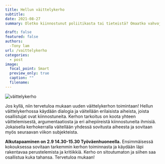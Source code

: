 ```yaml
---
title: Hellun väittelykerho
subtitle: 
date: 2021-08-27
summary: Oletko kiinnostunut poliitikasta tai tieteistä? Omaatko vahvoja mielipiteitä ja haluaisitko keskustella niistä muiden kanssa?

draft: false
featured: false
authors:
  -Tony lam
url: /vaittelykerho
categories:
  - post
image:
  focal_point: Smart
  preview_only: true
  caption: ""
  filename: 
---
```

![väittelykerho](featured.webp)

Jos kyllä, niin tervetuloa mukaan uuden väittelykerhon toimintaan! Hellun väittelykerhossa käydään dialogia ja väitellään erilaisista aiheista, joista osallistujat ovat kiinnostuneita. Kerhon tarkoitus on koota yhteen väittelemisestä, argumentaatiosta ja eri aihepiireistä kiinnostuneita ihmisiä. Jokaisella kerhokerralla väitellään yhdessä sovitusta aiheesta ja sovitaan myös seuraavan viikon subjekteista.  

**Alkutapaaminen on 2.9 14.30-15.30 Työväenhuoneella.** Ensimmäisessä kokouksessa sovitaan tarkemmin kerhon toiminnasta ja käydään läpi rakentavaa perustelemista ja kritiikkiä. Kerho on sitoutumaton ja siihen saa osallistua kuka tahansa. Tervetuloa mukaan!
